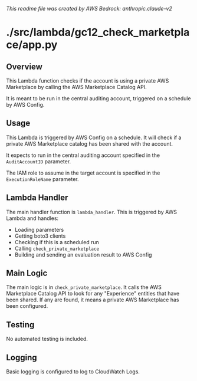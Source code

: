 *This readme file was created by AWS Bedrock: anthropic.claude-v2*

# ./src/lambda/gc12_check_marketplace/app.py

## Overview

This Lambda function checks if the account is using a private AWS Marketplace by calling the AWS Marketplace Catalog API. 

It is meant to be run in the central auditing account, triggered on a schedule by AWS Config.

## Usage

This Lambda is triggered by AWS Config on a schedule. It will check if a private AWS Marketplace catalog has been shared with the account.

It expects to run in the central auditing account specified in the `AuditAccountID` parameter.

The IAM role to assume in the target account is specified in the `ExecutionRoleName` parameter. 

## Lambda Handler

The main handler function is `lambda_handler`. This is triggered by AWS Lambda and handles:

- Loading parameters
- Getting boto3 clients
- Checking if this is a scheduled run
- Calling `check_private_marketplace` 
- Building and sending an evaluation result to AWS Config

## Main Logic

The main logic is in `check_private_marketplace`. It calls the AWS Marketplace Catalog API to look for any "Experience" entities that have been shared. If any are found, it means a private AWS Marketplace has been configured.

## Testing

No automated testing is included.

## Logging

Basic logging is configured to log to CloudWatch Logs.
